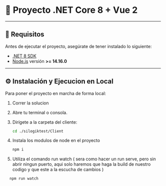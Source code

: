 # 🚀 Proyecto .NET Core 8 + Vue 2

---

## 🧰 Requisitos

Antes de ejecutar el proyecto, asegúrate de tener instalado lo siguiente:

- [.NET 8 SDK](https://dotnet.microsoft.com/en-us/download/dotnet/8.0)
- [Node.js](https://nodejs.org/) versión **>= 14.16.0**

---

## ⚙️ Instalación y Ejecucion en Local

Para poner el proyecto en marcha de forma local:


1. Correr la solucion 
2. Abre tu terminal o consola.
3. Dirígete a la carpeta del cliente:

   ```bash
   cd ./silogiktest/Client

4. Instala los modulos de node en el proyecto
   
   ```bash
   npm i

5. Utiliza el comando run watch ( sera como hacer un run serve, pero sin abrir ningun puerto, aqui solo haremos que haga la build de nuestro codigo y que este a la escucha de cambios ) 

 ```bash
   npm run watch
